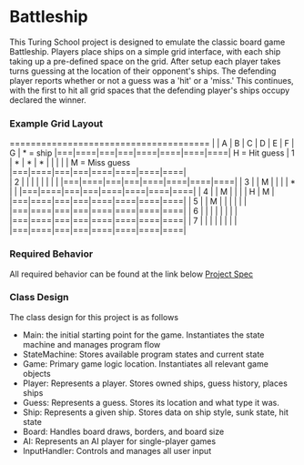 # Battleship

This Turing School project is designed to emulate the classic board game
Battleship. Players place ships on a simple grid interface, with each ship
taking up a pre-defined space on the grid. After setup each player takes turns
guessing at the location of their opponent's ships. The defending player reports
whether or not a guess was a 'hit' or a 'miss.' This continues, with the first
to hit all grid spaces that the defending player's ships occupy declared the
winner.

### Example Grid Layout

======================================
|   |  A | B | C |  D |  E |  F |  G |      * = ship
|===|====|===|===|====|====|====|====|      H = Hit guess
| 1 |  * | * | * |    |    |    |    |      M = Miss guess
|===|====|===|===|====|====|====|====|     
| 2 |    |   |   |    |    |    |    |
|===|====|===|===|====|====|====|====|
| 3 |    | M |   |    |    | *  |    |
|===|====|===|===|====|====|====|====|
| 4 |    | M |   |    |    | H  | M  |
|===|====|===|===|====|====|====|====|
| 5 |    | M |   |    |    |    |    |
|===|====|===|===|====|====|====|====|
| 6 |    |   |   |    |    |    |    |
|===|====|===|===|====|====|====|====|
| 7 |    |   |   |    |    |    |    |
|===|====|===|===|====|====|====|====|

### Required Behavior

All required behavior can be found at the link below
[Project Spec](https://github.com/turingschool/curriculum/blob/master/source/projects/battleship.markdown)

### Class Design

The class design for this project is as follows

* Main: the initial starting point for the game. Instantiates the state machine
and manages program flow
* StateMachine: Stores available program states and current state
* Game: Primary game logic location. Instantiates all relevant game objects
* Player: Represents a player. Stores owned ships, guess history, places ships
* Guess: Represents a guess. Stores its location and what type it was.
* Ship: Represents a given ship. Stores data on ship style, sunk state, hit
state
* Board: Handles board draws, borders, and board size
* AI: Represents an AI player for single-player games
* InputHandler: Controls and manages all user input
